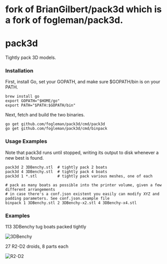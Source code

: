 # fork of BrianGilbert/pack3d which is a fork of fogleman/pack3d.

# pack3d

Tightly pack 3D models.

### Installation

First, install Go, set your GOPATH, and make sure $GOPATH/bin is on your PATH.

```
brew install go
export GOPATH="$HOME/go"
export PATH="$PATH:$GOPATH/bin"
```

Next, fetch and build the two binaries.

```
go get github.com/fogleman/pack3d/cmd/pack3d
go get github.com/fogleman/pack3d/cmd/binpack
```

### Usage Examples

Note that pack3d runs until stopped, writing its output to disk whenever a new best is found.

```
pack3d 2 3DBenchy.stl  # tightly pack 2 boats
pack3d 4 3DBenchy.stl  # tightly pack 4 boats
pack3d 1 *.stl         # tightly pack various meshes, one of each

# pack as many boats as possible into the printer volume, given a few different arrangements
# in case there's a conf.json existent you easily can modify XYZ and padding parameters. See conf.json.example file
binpack 1 3DBenchy.stl 2 3DBenchy-x2.stl 4 3DBenchy-x4.stl
```

### Examples

113 3DBenchy tug boats packed tightly

![3DBenchy](http://i.imgur.com/adjchjy.png)

27 R2-D2 droids, 8 parts each

![R2-D2](http://i.imgur.com/qE90ijK.png)
